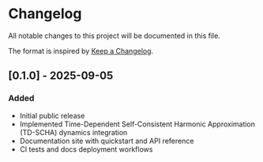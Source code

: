 # Changelog

All notable changes to this project will be documented in this file.

The format is inspired by [Keep a Changelog](https://keepachangelog.com/en/1.0.0/).

## [0.1.0] - 2025-09-05
### Added
- Initial public release
- Implemented Time-Dependent Self-Consistent Harmonic Approximation (TD-SCHA) dynamics integration
- Documentation site with quickstart and API reference
- CI tests and docs deployment workflows

